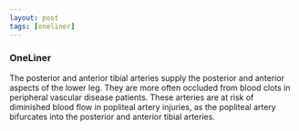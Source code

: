 ```yaml
---
layout: post
tags: [oneliner]
---
```



### OneLiner

The posterior and anterior tibial arteries supply the posterior and anterior aspects of the lower leg.  They are more often occluded from blood clots in peripheral vascular disease patients. These arteries are at risk of diminished blood flow in popliteal artery injuries, as the popliteal artery bifurcates into the posterior and anterior tibial arteries.
